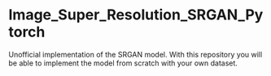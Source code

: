 # Image_Super_Resolution_SRGAN_Pytorch
Unofficial implementation of the SRGAN model. With this repository you will be able to implement the model from scratch with your own dataset.
